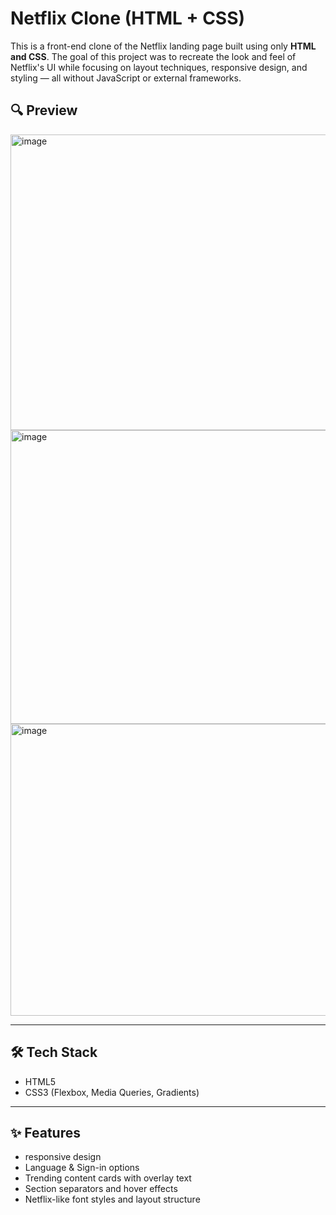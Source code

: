 # Netflix Clone (HTML + CSS)

This is a front-end clone of the Netflix landing page built using only **HTML and CSS**. The goal of this project was to recreate the look and feel of Netflix's UI while focusing on layout techniques, responsive design, and styling — all without JavaScript or external frameworks.

## 🔍 Preview

<img width="957" height="473" alt="image" src="https://github.com/user-attachments/assets/c5b814a8-20e0-4528-952e-75233ef68f75" />
<img width="953" height="470" alt="image" src="https://github.com/user-attachments/assets/232ca075-0968-4078-8551-384017095fc7" />
<img width="952" height="467" alt="image" src="https://github.com/user-attachments/assets/5eb03b3a-d7f6-4404-a75c-7fd925d69acd" />


---

## 🛠️ Tech Stack

- HTML5
- CSS3 (Flexbox, Media Queries, Gradients)

---

## ✨ Features

- responsive design
- Language & Sign-in options
- Trending content cards with overlay text
- Section separators and hover effects
- Netflix-like font styles and layout structure
